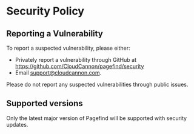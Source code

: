# Security Policy

## Reporting a Vulnerability

To report a suspected vulnerability, please either:

- Privately report a vulnerability through GitHub at https://github.com/CloudCannon/pagefind/security
- Email support@cloudcannon.com.

Please do not report any suspected vulnerabilities through public issues.

## Supported versions

Only the latest major version of Pagefind will be supported with security updates.
